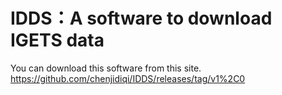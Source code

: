 # IDDS：A software to download IGETS data 
You can download this software from this site.
https://github.com/chenjidiqi/IDDS/releases/tag/v1%2C0

